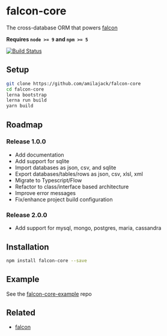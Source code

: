 falcon-core
===========
The cross-database ORM that powers [falcon](https://github.com/falcon-client/falcon)

**Requires `node >= 9` and `npm >= 5`**

[![Build Status](https://api.travis-ci.com/amilajack/falcon-core.svg?token=stGf151gAJ11ZUi8LyvG&branch=master)](https://travis-ci.com/amilajack/falcon-core)

## Setup
```bash
git clone https://github.com/amilajack/falcon-core
cd falcon-core
lerna bootstrap
lerna run build
yarn build
```

## Roadmap
### Release 1.0.0
  * Add documentation
  * Add support for sqlite
  * Import databases as json, csv, and sqlite
  * Export databases/tables/rows as json, csv, xlsl, xml
  * Migrate to Typescript/Flow
  * Refactor to class/interface based architecture
  * Improve error messages
  * Fix/enhance project build configuration
### Release 2.0.0
  * Add support for mysql, mongo, postgres, maria, cassandra

## Installation
```bash
npm install falcon-core --save
```

## Example
See the [falcon-core-example](https://github.com/amilajack/falcon-core-example/) repo

## Related
* [falcon](https://github.com/falcon-client/falcon)
